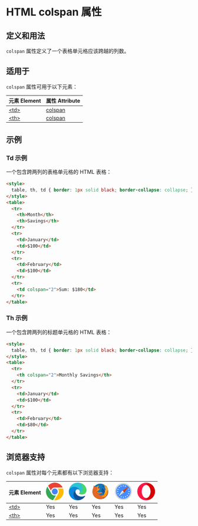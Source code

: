 HTML colspan 属性
===

## 定义和用法

`colspan` 属性定义了一个表格单元格应该跨越的列数。

## 适用于

`colspan` 属性可用于以下元素：

| 元素 Element | 属性 Attribute |
| ----- | ----- |
| [\<td>](../tags/td.md) | [colspan](att_td_colspan.asp) |
| [\<th>](../tags/th.md) | [colspan](att_th_colspan.asp) |

## 示例

### Td 示例

一个包含跨两列的表格单元格的 HTML 表格：

```html idoc:preview:iframe
<style>
  table, th, td { border: 1px solid black; border-collapse: collapse; }
</style>
<table>
  <tr>
    <th>Month</th>
    <th>Savings</th>
  </tr>
  <tr>
    <td>January</td>
    <td>$100</td>
  </tr>
  <tr>
    <td>February</td>
    <td>$100</td>
  </tr>
  <tr>
    <td colspan="2">Sum: $180</td>
  </tr>
</table>
```
<!--rehype:style=height: 150px;-->

### Th 示例

一个包含跨两列的标题单元格的 HTML 表格：

```html idoc:preview:iframe
<style>
  table, th, td { border: 1px solid black; border-collapse: collapse; }
</style>
<table>
  <tr>
    <th colspan="2">Monthly Savings</th>
  </tr>
  <tr>
    <td>January</td>
    <td>$100</td>
  </tr>
  <tr>
    <td>February</td>
    <td>$80</td>
  </tr>
</table>
```
<!--rehype:style=height: 150px;-->

## 浏览器支持

`colspan` 属性对每个元素都有以下浏览器支持：

| 元素 Element | ![chrome][1] | ![edge][2] | ![firefox][3] | ![safari][4] | ![opera][5] |
| ------- | --- | --- | --- | --- | --- |
| [\<td>](../tags/td.md) | Yes | Yes | Yes | Yes | Yes |
| [\<th>](../tags/th.md) | Yes | Yes | Yes | Yes | Yes |

[1]: ../assets/chrome.svg
[2]: ../assets/edge.svg
[3]: ../assets/firefox.svg
[4]: ../assets/safari.svg
[5]: ../assets/opera.svg
